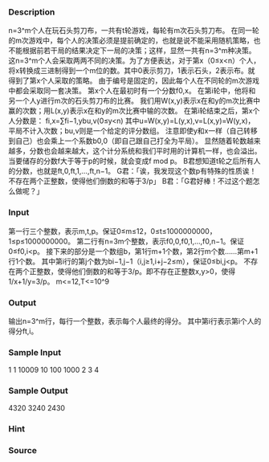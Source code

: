 
### Description
n=3^m个人在玩石头剪刀布，一共有t轮游戏，每轮有m次石头剪刀布。
在同一轮的m次游戏中，每个人的决策必须是提前确定的，也就是说不能采用随机策略，也不能根据前若干局的结果决定下一局的决策；这样，显然一共有n=3^m种决策。
这n=3^m个人会采取两两不同的决策。为了方便表达，对于第x（0≤x<n）个人，将x转换成三进制得到一个m位的数。其中0表示剪刀，1表示石头，2表示布。就得到了第x个人采取的策略。
由于编号是固定的，因此每个人在不同轮的m次游戏中都会采取同一套决策。
第x个人在最初时有一个分数f0,x。
在第i轮中，他将和另一个人y进行m次的石头剪刀布的比赛。
我们用W(x,y)表示x在和y的m次比赛中赢的次数；用L(x,y)表示x在和y的m次比赛中输的次数。
在第i轮结束之后，第x个人分数是：
fi,x=∑fi−1,ybu,v(0≤y<n)
其中u=W(x,y)=L(y,x),v=L(x,y)=W(y,x)，平局不计入次数；bu,v则是一个给定的评分数组。
注意即使y和x一样（自己转移到自己）也会乘上一个系数b0,0（即自己跟自己打全为平局）。
显然随着轮数越来越多，分数也会越来越大，这个计分系统和我们平时用的计算机一样，也会溢出。当要储存的分数f大于等于p的时候，就会变成f mod p。
B君想知道t轮之后所有人的分数，也就是ft,0,ft,1,…,ft,n−1。
G君：「诶，我发现这个数p有特殊的性质诶！不存在两个正整数，使得他们倒数的和等于3/p」
B君：「G君好棒！不过这个题怎么做呢？」

### Input
第一行三个整数，表示m,t,p。保证0≤m≤12，0≤t≤1000000000，1≤p≤1000000000。
第二行有n=3m个整数，表示f0,0,f0,1,…,f0,n−1。保证0≤f0,i<p。
接下来的部分是一个数组b，第1行m+1个数，第2行m个数……第m+1行1个数。
其中第i行的第j个数为bi−1,j−1（i,j≥1,i+j−2≤m），保证0≤bi,j<p。
不存在两个正整数，使得他们倒数的和等于3/p。即不存在正整数x,y>0，使得1/x+1/y=3/p。
m<=12,T<=10^9

### Output
输出n=3^m行，每行一个整数，表示每个人最终的得分。
其中第i行表示第i个人的得分ft,i。

### Sample Input
1 1 10009
10 100 1000
2 3
4
### Sample Output
4320
3240
2430
### Hint

### Source

